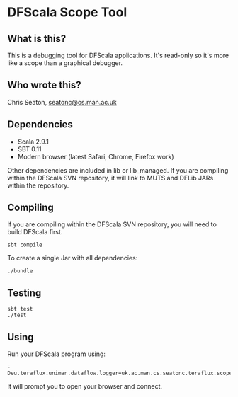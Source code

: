 DFScala Scope Tool
==================

What is this?
-------------

This is a debugging tool for DFScala applications. It's read-only so it's more
like a scope than a graphical debugger.

Who wrote this?
---------------

Chris Seaton, seatonc@cs.man.ac.uk

Dependencies
------------

*   Scala 2.9.1
*   SBT 0.11
*   Modern browser (latest Safari, Chrome, Firefox work)

Other dependencies are included in lib or lib_managed. If you are compiling
within the DFScala SVN repository, it will link to MUTS and DFLib JARs within
the repository.

Compiling
---------

If you are compiling within the DFScala SVN repository, you will need to build
DFScala first.

    sbt compile

To create a single Jar with all dependencies:

    ./bundle

Testing
-------

    sbt test
    ./test

Using
-----

Run your DFScala program using:

    -Deu.teraflux.uniman.dataflow.logger=uk.ac.man.cs.seatonc.teraflux.scope.Logger

It will prompt you to open your browser and connect.
